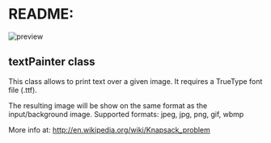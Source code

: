 README:
=========
![preview](https://github.com/alvarotrigo/VB.NET/blob/master/Knapsack%20problem/textPainter.jpg?raw=true)

textPainter class
-------------------------------------------
This class allows to print text over a given image.
It requires a TrueType font file (.ttf).
 
The resulting image will be show on the same format as the input/background image. 
Supported formats: jpeg, jpg, png, gif, wbmp

More info at: http://en.wikipedia.org/wiki/Knapsack_problem